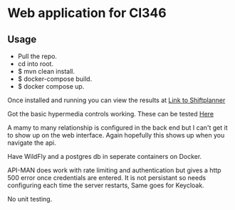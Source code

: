 # Web application for CI346

## Usage
- Pull the repo. 
- cd into root.
- $ mvn clean install.
- $ docker-compose build.
- $ docker compose up.


Once installed and running you can view the results at [Link to Shiftplanner](http://localhost:8080/shiftplanner-0.1/)

Got the basic hypermedia controls working. These can be tested [Here](http://localhost:8080/shiftplanner-0.1/api)

A mamy to many relationship is configured in the back end but I can't get it to show up on the web interface. Again
hopefully this shows up when you navigate the api.

Have WildFly and a postgres db in seperate containers on Docker.

API-MAN does work with rate limiting and authentication but gives a http 500 error once credentials are entered.
It is not persistant so needs configuring each time the server restarts, Same goes for Keycloak.

No unit testing.


